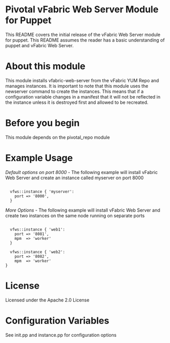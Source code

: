 # Pivotal vFabric Web Server Module for Puppet

This README covers the initial release of the vFabric Web Server module for puppet. This README assumes the reader has a basic understanding of puppet and vFabric Web Server.

# About this module

This module installs vfabric-web-server from the vFabric YUM Repo and manages instances. It is important to note that this module uses the newserver command to create the instances. This means that if a configuration variable changes in a manifest that it will not be reflected in the instance unless it is destroyed first and allowed to be recreated.

# Before you begin

This module depends on the pivotal\_repo module

# Example Usage

*Default options on port 8000* - The following example will install vFabric Web Server and create an instance called myserver on port 8000

```puppet

  vfws::instance { 'myserver':
    port => '8000',
  }

```

*More Options* - The following example will install vFabric Web Server and create two instances on the same node running on separate ports
```puppet

  vfws::instance { 'web1':
    port => '8081',
    mpm  => 'worker'
  }

  vfws::instance { 'web2':
    port => '8082',
    mpm  => 'worker'
}
```

# License

Licensed under the Apache 2.0 License

# Configuration Variables

See init.pp and instance.pp for configuration options

